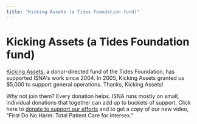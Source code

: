 ```yaml
---
title: "Kicking Assets (a Tides Foundation fund)"
---
```


# Kicking Assets (a Tides Foundation fund)

[Kicking Assets][1], a donor-directed fund of the Tides Foundation, has supported ISNA's work since 2004. In 2005, Kicking Assets granted us $5,000 to support general operations. Thanks, Kicking Assets!  
  
Why not join them? Every donation helps. ISNA runs mostly on small, individual donations that together can add up to buckets of support. Click here to [donate to support our efforts][2] and to get a copy of our new video, "First Do No Harm: Total Patient Care for Intersex."

 [1]: http://www.google.com/search?q=kicking+assets+tides+foundation&ie=UTF-8&oe=UTF-8
 [2]: /donate